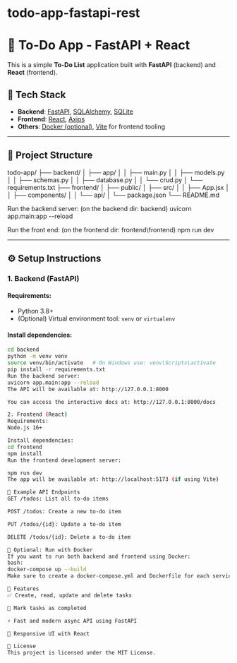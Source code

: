 # todo-app-fastapi-rest

# 📝 To-Do App - FastAPI + React

This is a simple **To-Do List** application built with **FastAPI** (backend) and **React** (frontend).

## 🚀 Tech Stack

- **Backend**: [FastAPI](https://fastapi.tiangolo.com/), [SQLAlchemy](https://www.sqlalchemy.org/), [SQLite](https://www.sqlite.org/index.html)
- **Frontend**: [React](https://reactjs.org/), [Axios](https://axios-http.com/)
- **Others**: [Docker (optional)](https://www.docker.com/), [Vite](https://vitejs.dev/) for frontend tooling

---

## 📁 Project Structure

todo-app/
├── backend/
│ ├── app/
│ │ ├── main.py
│ │ ├── models.py
│ │ ├── schemas.py
│ │ ├── database.py
│ │ └── crud.py
│ └── requirements.txt
├── frontend/
│ ├── public/
│ ├── src/
│ │ ├── App.jsx
│ │ ├── components/
│ │ └── api/
│ └── package.json
└── README.md

Run the backend server: (on the backend dir: backend)
uvicorn app.main:app --reload

Run the front end: (on the frontend dir: frontend\frontend)
npm run dev

---

## ⚙️ Setup Instructions

### 1. Backend (FastAPI)

#### Requirements:
- Python 3.8+
- (Optional) Virtual environment tool: `venv` or `virtualenv`

#### Install dependencies:

```bash
cd backend
python -m venv venv
source venv/bin/activate   # On Windows use: venv\Scripts\activate
pip install -r requirements.txt
Run the backend server:
uvicorn app.main:app --reload
The API will be available at: http://127.0.0.1:8000

You can access the interactive docs at: http://127.0.0.1:8000/docs

2. Frontend (React)
Requirements:
Node.js 16+

Install dependencies:
cd frontend
npm install
Run the frontend development server:

npm run dev
The app will be available at: http://localhost:5173 (if using Vite)

🧪 Example API Endpoints
GET /todos: List all to-do items

POST /todos: Create a new to-do item

PUT /todos/{id}: Update a to-do item

DELETE /todos/{id}: Delete a to-do item

🐳 Optional: Run with Docker
If you want to run both backend and frontend using Docker:
bash:
docker-compose up --build
Make sure to create a docker-compose.yml and Dockerfile for each service.

📌 Features
✅ Create, read, update and delete tasks

📝 Mark tasks as completed

⚡ Fast and modern async API using FastAPI

🎨 Responsive UI with React

📄 License
This project is licensed under the MIT License.


